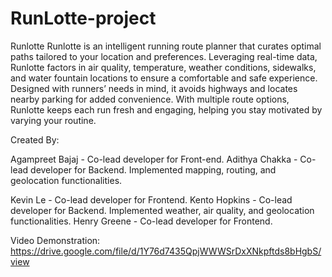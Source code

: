 # RunLotte-project

Runlotte
Runlotte is an intelligent running route planner that curates optimal paths tailored to your location and preferences. Leveraging real-time data, Runlotte factors in air quality, temperature, weather conditions, sidewalks, and water fountain locations to ensure a comfortable and safe experience. Designed with runners’ needs in mind, it avoids highways and locates nearby parking for added convenience. With multiple route options, Runlotte keeps each run fresh and engaging, helping you stay motivated by varying your routine.

Created By:

Agampreet Bajaj - Co-lead developer for Front-end.
Adithya Chakka - Co-lead developer for Backend. Implemented mapping, routing, and geolocation functionalities.

Kevin Le - Co-lead developer for Frontend.
Kento Hopkins - Co-lead developer for Backend. Implemented weather, air quality, and geolocation functionalities.
Henry Greene - Co-lead developer for Frontend.

Video Demonstration:
https://drive.google.com/file/d/1Y76d7435QpjWWWSrDxXNkpftds8bHgbS/view
